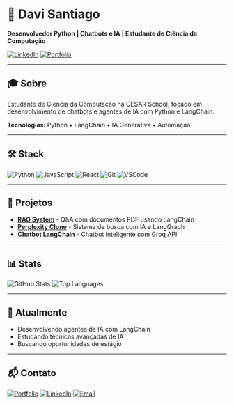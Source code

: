 # 👋 Davi Santiago

**Desenvolvedor Python | Chatbots e IA | Estudante de Ciência da Computação**

[![LinkedIn](https://img.shields.io/badge/LinkedIn-blue?style=flat&logo=linkedin)](https://www.linkedin.com/in/davi-santiago-a94284334/)
[![Portfólio](https://img.shields.io/badge/Portfólio-orange?style=flat&logo=web)](https://portfolio-davi-santiago.vercel.app/)

---

## 🎓 Sobre

Estudante de Ciência da Computação na CESAR School, focado em desenvolvimento de chatbots e agentes de IA com Python e LangChain.

**Tecnologias:** Python • LangChain • IA Generativa • Automação

---

## 🛠️ Stack

![Python](https://skillicons.dev/icons?i=python)
![JavaScript](https://skillicons.dev/icons?i=js)
![React](https://skillicons.dev/icons?i=react)
![Git](https://skillicons.dev/icons?i=git)
![VSCode](https://skillicons.dev/icons?i=vscode)

---

## 🚀 Projetos

- **[RAG System](https://github.com/DaviSantiago01/Langchain-Rag-System)** - Q&A com documentos PDF usando LangChain
- **[Perplexity Clone](https://github.com/DaviSantiago01/Perplexity-Clone-LangGraph)** - Sistema de busca com IA e LangGraph
- **Chatbot LangChain** - Chatbot inteligente com Groq API

---

## 📊 Stats

![GitHub Stats](https://github-readme-stats.vercel.app/api?username=DaviSantiago01&show_icons=true&theme=react&count_private=true&border_radius=10)
![Top Languages](https://github-readme-stats.vercel.app/api/top-langs/?username=DaviSantiago01&layout=compact&theme=react&border_radius=10)

---

## 🎯 Atualmente

- Desenvolvendo agentes de IA com LangChain
- Estudando técnicas avançadas de IA
- Buscando oportunidades de estágio

---

## 📬 Contato

[![Portfolio](https://img.shields.io/badge/Portfolio-orange?style=flat&logo=web)](https://portfolio-davi-santiago.vercel.app/)
[![LinkedIn](https://img.shields.io/badge/LinkedIn-blue?style=flat&logo=linkedin)](https://www.linkedin.com/in/davi-santiago-a94284334/)
[![Email](https://img.shields.io/badge/Email-red?style=flat&logo=gmail)](mailto:daaviisantiago@gmail.com)
